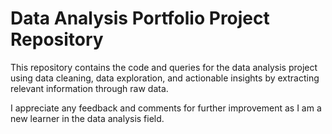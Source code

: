 # Data Analysis Portfolio Project Repository

This repository contains the code and queries for the data analysis project using data cleaning, data exploration, and actionable insights by extracting relevant information through raw data.

I appreciate any feedback and comments for further improvement as I am a new learner in the data analysis field. 
